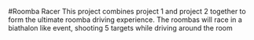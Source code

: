 # R o o m b a   R a c e r  
 T h i s   p r o j e c t   c o m b i n e s   p r o j e c t   1   a n d   p r o j e c t   2   t o g e t h e r   t o   f o r m   t h e   u l t i m a t e   r o o m b a   d r i v i n g   e x p e r i e n c e .   T h e   r o o m b a s   w i l l   r a c e   i n   a   b i a t h a l o n   l i k e   e v e n t ,   s h o o t i n g   5   t a r g e t s   w h i l e   d r i v i n g   a r o u n d   t h e   r o o m  
 